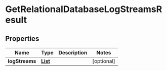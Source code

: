 

# GetRelationalDatabaseLogStreamsResult


## Properties

| Name | Type | Description | Notes |
|------------ | ------------- | ------------- | -------------|
|**logStreams** | [**List**](List.md) |  |  [optional] |



